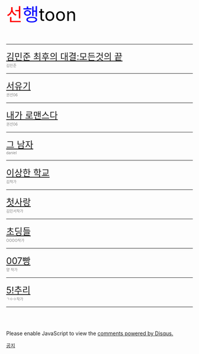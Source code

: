 <!DOCTYPE html>
  <head>
    <meta charset="utf-8">
    <title>선행 툰</title>
  </head>
  <body style="background-color:style=powderblue;">
     <font size="+100"><span style="color:red">선</span><span style="color:blue">행</span><span style="color:black">toon</span></font>
     <br><br><br>
     <hr>
   <font size="+2"><span style="color:black"><a href="kimminjunfinal.html">김민준 최후의 대결:모든것의 끝</a></span></font>
   <br>
    <font size="-3"><span style="color:gray">김민준</span></font>
     <hr>
     <font size="+2"><span style="color:black"><a href="seohyunseoyugi.html">서유기</a></span></font>
     <br>
      <font size="-3"><span style="color:gray">권선06</span></font>
      <hr>
      <font size="+2"><span style="color:black"><a href="seohyuniromance.html">내가 로맨스다</a></span></font>
      <br>
       <font size="-3"><span style="color:gray">권선06</span></font>
       <hr>
       <font size="+2"><span style="color:black"><a href="sanghyubthatman.html">그 남자</a></span></font>
       <br>
        <font size="-3"><span style="color:gray">daniel</span></font>
        <hr>
        <font size="+2"><span style="color:black"><a href="kimstrange.html">이상한 학교</a></span></font>
        <br>
         <font size="-3"><span style="color:gray">김작가</span></font>
         <hr>
    <font size="+2"><span style="color:black"><a href="firstlove.html">첫사랑</a></span></font>
        <br>
         <font size="-3"><span style="color:gray">김민서작가</span></font>
         <hr>
      <font size="+2"><span style="color:black"><a href="schools.html">초딩들</a></span></font>
        <br>
         <font size="-3"><span style="color:gray">OOOO작가</span></font>
         <hr>
        <font size="+2"><span style="color:black"><a href="zerodie.html">007빵</a></span></font>
        <br>
         <font size="-3"><span style="color:gray">양 작가</span></font>
         <hr>
          <font size="+2"><span style="color:black"><a href="ohfant.html">5!추리</a></span></font>
        <br>
         <font size="-3"><span style="color:gray">ㄱㅇㅇ작가</span></font>
         <hr>
  <br><br>
    <p>
  </div>
  </div>
  <div id="disqus_thread"></div>
<script>
/**
*  RECOMMENDED CONFIGURATION VARIABLES: EDIT AND UNCOMMENT THE SECTION BELOW TO INSERT DYNAMIC VALUES FROM YOUR PLATFORM OR CMS.
*  LEARN WHY DEFINING THESE VARIABLES IS IMPORTANT: https://disqus.com/admin/universalcode/#configuration-variables*/
/*
var disqus_config = function () {
this.page.url = PAGE_URL;  // Replace PAGE_URL with your page's canonical URL variable
this.page.identifier = PAGE_IDENTIFIER; // Replace PAGE_IDENTIFIER with your page's unique identifier variable
};
*/
(function() { // DON'T EDIT BELOW THIS LINE
var d = document, s = d.createElement('script');
s.src = 'https://web1-wzcjapgos0.disqus.com/embed.js';
s.setAttribute('data-timestamp', +new Date());
(d.head || d.body).appendChild(s);
})();
</script>
<noscript>Please enable JavaScript to view the <a href="https://disqus.com/?ref_noscript">comments powered by Disqus.</a></noscript>
</p>
<p>
<!--Start of Tawk.to Script-->
<script type="text/javascript">
var Tawk_API=Tawk_API||{}, Tawk_LoadStart=new Date();
(function(){
var s1=document.createElement("script"),s0=document.getElementsByTagName("script")[0];
s1.async=true;
s1.src='https://embed.tawk.to/5a4889fbd7591465c7067493/default';
s1.charset='UTF-8';
s1.setAttribute('crossorigin','*');
s0.parentNode.insertBefore(s1,s0);
})();
</script>
<!--End of Tawk.to Script-->
</p>
      <font size="-1"><span style="color:black"><a href="show.html">공지</a></span></font>
  </body>
</html>

